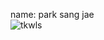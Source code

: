 name: park sang jae\
![tkwls](https://user-images.githubusercontent.com/58499374/70113843-98f39c00-169d-11ea-9349-40333cf87b4d.jpg)
